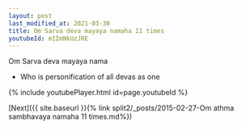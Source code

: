 ```yaml
---
layout: post
last_modified_at: 2021-03-30
title: Om Sarva deva mayaya namaha 11 times
youtubeId: mIImNkUzJRE
---
```

 
 
Om Sarva deva mayaya nama 
 
 -  Who is personification of all devas as one 
 
  
 
  
 
 
 
 
 
 


{% include youtubePlayer.html id=page.youtubeId %}
 
[Next]({{ site.baseurl }}{% link  split2/_posts/2015-02-27-Om athma sambhavaya namaha 11 times.md%})
 
